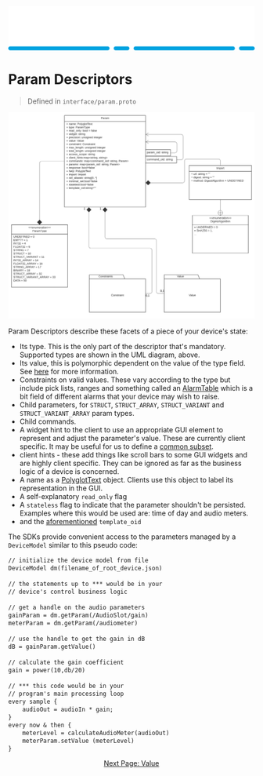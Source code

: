 ![Alt](images/Catena%20Logo_PMS2191%20&%20White.png)

# Param Descriptors

> Defined in `interface/param.proto`

![alt](images/Catena%20UML%20-%20Param.svg)

Param Descriptors describe these facets of a piece of your device's state:

- Its type. This is the only part of the descriptor that's mandatory. Supported types are shown in the UML diagram, above.
- Its value, this is polymorphic dependent on the value of the type field. See [here](Value.md) for more information.
- Constraints on valid values. These vary according to the type but include pick lists, ranges and something called an [AlarmTable](AlarmTable.md) which is a bit field of different alarms that your device may wish to raise.
- Child parameters, for `STRUCT`, `STRUCT_ARRAY`, `STRUCT_VARIANT` and `STRUCT_VARIANT_ARRAY` param types.
- Child commands.
- A widget hint to the client to use an appropriate GUI element to represent and adjust the parameter's value. These are currently client specific. It may be useful for us to define a [common subset](https://github.com/rossvideo/Catena/issues/92).
- client hints - these add things like scroll bars to some GUI widgets and are highly client specific. They can be ignored as far as the business logic of a device is concerned.
- A name as a [PolyglotText](PolyglotText.md) object. Clients use this object to label its representation in the GUI.
- A self-explanatory `read_only` flag
- A `stateless` flag to indicate that the parameter shouldn't be persisted. Examples where this would be used are: time of day and audio meters.
- and the [aforementioned](Template.md) `template_oid`

The SDKs provide convenient access to the parameters managed by a `DeviceModel` similar to this pseudo code:

```
// initialize the device model from file
DeviceModel dm(filename_of_root_device.json)

// the statements up to *** would be in your 
// device's control business logic

// get a handle on the audio parameters
gainParam = dm.getParam(/AudioSlot/gain)
meterParam = dm.getParam(/audiometer)

// use the handle to get the gain in dB
dB = gainParam.getValue()

// calculate the gain coefficient
gain = power(10,db/20)

// *** this code would be in your 
// program's main processing loop
every sample {
    audioOut = audioIn * gain;
}
every now & then {
    meterLevel = calculateAudioMeter(audioOut)
    meterParam.setValue (meterLevel)
}
```

<div style="text-align: center">

[Next Page: Value](Value.md)

</div>